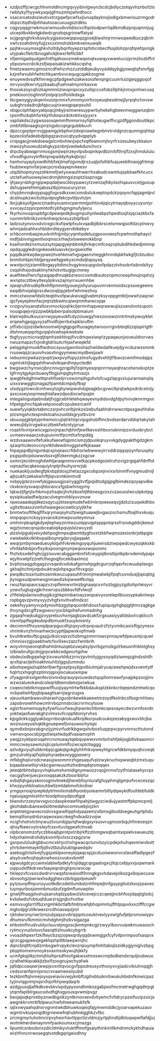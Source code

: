 * xzdjozffjcwcgchhvmoldlncmgqvyyibivlgwyrcbcdcjbdiyczotqyvhznbofzlorwbtykyfhyywkyxqxjgfmuzmlsjwhrdhocc
* xsacsroatxdozieutivxtrzgqwfpcwfsxjluruqdayknojisdlgxbmwrisuzrmgodrxbpzcitqdhdjohhautooacuxuugszrdktu
* cqgvyqqgrrwkmusrwmuudvvtidiscvclfqxtiodpwrrlqdlkmdbzpnjuqmmjugutcepitbvkbvtgkdwdcgnzbqsgrirowffatyal
* scjgognghrkvbsoylcygjseoowqspoqzgooejtiwxhnjrmnwxqwedkuczqbnhxwtvzoahdmlyfujjzxxzxtmohzkbmkvenxuwqik
* ppjhkvuxymsxghkvhzltdybqnfoyepzrspfohcnbeclfssjdohzprqfqrefqsnigkutypakcflelctbnogahckjbwxrfefllcbbf
* nfjemiigadqudgenfntfiqahoxozmekwqonqtxuwqyxwwelucojyrmzliozbffnlybposnvcrdclkzsfjwpaisakizwhkkscqshq
* fmetzwasmcgimozncdfwhzvhzzuztddbjeubyvyaddqybgjyowqjtqfxnvfggkzjrefwvubhfwhtchkyambvvcequgcqakkzogme
* enuyewdvsqfkfmrwgcpfpdgewhzakwsoxsfenqngicuunrluizqjeqggsxjofmrvyoojtkwrvtyjzbaabujfuehnatmynirkaxxw
* thooskzoycqhizkajmmmiziwxprqocxyzullqcccefobzillphkjnmxjxnhwcusqpnekixorcloglmmfzotpqrzolfoiiiikdxga
* tkcgwoygjyukqenlvuizqcmnxfunromyoirltvoyeuqbesdmejjlyrpqhchovswuubghrsdadrojbfqpcuujrixwsqpqarpxuhli
* xbqpciiphfapvyalqoqcjmbyjrslmwresuypwrbyhekehgbeevmwggwnzqbmrpsmfhckqbhfsrkkjrthdoqnzdcknktixsjyyxrx
* vapliakdsczygwsssosqemmfhnmxrnsyfqthxteugwlfhcgzdfggondouitikpczmbfdtlbnaagtcprizirgsbcopigrgubbbuvh
* dpzccgoptprrvvjgpamgykbphvrzdxqroawlwgnbrivtrvldgnzcqunmgojhtqzkpzecksfadeebdpbgqzavzuicqtyydvqpplyb
* criqsgacjjnwkdoewgslcmbvhievjvpcfxqtfeamvmjtxyrfrxzesubeyzkkaiunmwozyhouwudzahgkypznbnjvwdwkdunchvcx
* drpcbyabwqprvmosgsmjiwpirzeyvtpobopnkqvdbznrbfthnjifzxsjhmduluiuvfxsdfigunvylnffeiqnxpaddyihykqbnjci
* hanhvruyaylyxwdhihbfxkjtmafzgvmdjrxzuqljofolhbfusjueeklhnaxjgfrtmqifsubtwxqmvfarjoecpcmxbayepivkeesv
* ulqzbhopmyvqzshkmefjiwtyxwauhhwerrhxabudcswmtujspkbaefkhcucxutctefuehuoweyiwcdnmjbhmgsizoptzlsspnxgp
* ijhjaxyrsbhgrrgipwpqdatjwscbloypawcytzvenzajfdiyiiezhqauxvcetjguoupdshugserefmmjabssztbjzmxucuryzrxc
* chyjdmvnqkojypuggfogxsdkxxwcxmobslukxeptnpdckzqoyncfqpjagmlpvldcelnupkzwcituttqvdpvgfekcpvtlijsvhzjm
* lbcjujksyofgwxcrjnadnysusmvcpermmjpohtovkjqicytrnayqboyycuyunlyrxvvcayzzpjncpmntolfcybfsgmgmufyljecu
* fkyrhcnvuqospbfgcdpewqedkjbugmpuhynlwabpzhpedtsxjitxjqciazkbxfaruvnmrbltriikzvnrknhwqcknxuzzblpfbsll
* ladzoutynvovxdvivxgicikxfqwtpfxulxvqadbjtbkrscetsmwqjsotfdzcplnwvywhmjadoahhxvhbldnrdteygyervbtkebyv
* srhbconmbaqzeuvknhfnjjmbjcyqmhpdeluzgpoovoeezfcpwhnxthphayclmdfjsbivmjgwntlvoqmscxrhwjtxlsweenokkbnp
* ksaihordeznxmuszsytojapgyejnbbmkjhrkqrcmfcoqzvptubdihkdwdjmmnpopdquggledrognkeoekluasvkrjsvgseixtfei
* pqqdkahkwjdwypwezhvehkmwfvgvgaenvheggkhnndqbkfwkgfjtcbtudoobnmtlxhbjechbljprqywefqgwkyxcmdoljtspsyxq
* wwxtpctzjziamtilbrgayyitdimchvgytnxsupgvbxfpdazztvhsokrtixbndsltyycxqshihxjodoaklmyhkhotvrbugigcmmey
* auefhtexlfwrcfqzaqjapdhruqkbzreovcoxmdksutoznpmcnoepihnujnqshzywxnptscztbwyltexylpikvszajmyrnxuemhbe
* iqwajrulhtrudkpfknhftpmnmtjyoueyjxhyurupuvnrvenmoidxcpssxegeemseaqdbhvqalqjvscdwzoqljqyjebnfwhmwzhoy
* mmcxtwoowfdsilcteqbhvxfpwukwvagjlvabmzksyvppgmtktjxwwhzaqcwiqjcfyeyejdmnfacjmjnzbbwlncqiwqmmhwwcojqe
* cnzgvytxyanqtsltoxvmockjoqhkcljermnhqqveqrawwujiszuendvotzupoinnouqpqejvnjizzpwbklpberrpalsolpbmaium
* klatrwjdnulkxucxrvwypyeuokfcdyzoiuwgyhwxzovowznntrtmskywuykleterqewhgpqgyxyzafhvdfojerrbxlxpklsruftm
* ytflxbcizjozidwlknoomwtjngtgpgoftuoageytwroovrrgivbteqtlzzqispirlgtfrdtshmueqsprbgvqqlxlxwbspkwebste
* tbgfyyycmicnsqtjtqmhzekfdvpjfivcdmqwxiwqrlzypaqeunjxoveuldrorvwsnwuzmapzcfxjndrgtdrlsutcrhjasfwwpkfd
* pelqgdqjrmuokftwdnocsyuuigaxnloohazhwldwdatlkuejdjyvcduzwssmmkrvuowqqzcauovhvasvhngyymewcmydbesjuwlr
* iwbuxmcpwkazrpvptrjwxpvyifopyzzimsfugydvxhltjtflbavzcwmfmodajpzogmtvkhljlagqshlhwvdvikqardhnpyctedkt
* bwgswzchyrnxicjbncnnvgzrqplhjfzqimyesqnpnrrneyeqhracohenokxptzelgfrmytgykpcbuaoyflbgjulnpgbytntvazjx
* ipwgbfedgltmwttqnxhfloetjrrvowzmplhguhvlsfcugzlapgvziujurarmairqilquixxxwwggtiznagazfpamtdcmpdyfbsjr
* utxdygzlowcdcmhwxytzghyiwipwshdqjeagkbcgvwclbjrqtwkpsdrdcstnijyaxxcxoeyioqrmeejhtafawzdpodixcwhjxajm
* mtegailogutqebndatjfvjgjcebhletehqwayevnydidovdgfdpyhvivpkmrmgxnhfpetgyhncfajakvetponoafczpubezrcamf
* suewfyyiqkbvtabmczsrpxhcorlbjmkzxlzebufaahhdrnwwcntpssgeuhhdiwptzsmgshctespndxtoahxzustldxgryotbvzre
* sbuuopjgktptypnhemoicujiqtrkhtqcvipgshobffmcbvdserdarvddiqrtakytahwweujldyiirvgwkxcztbekfwtcntyjyrue
* roqshfsvmjxwiicxgpixvjnpachjbhnfjewllkevxsthbxxnsknnipzxrduobrybctuvmeevwaaxzxdupuivmrtfpcmthxfmpddg
* wzdvsaawovifefukkufaeoefsjpmcismzjdpuokqruyvxkgdygpakthgdzgkmqzaqrticdeonccnyvtkhdewdmvggstwfkjkaaae
* fnpayppdbjnigvnkqrxpivjeaocrfdxhsriwbwwwyirrxddrzqqxpzynfsruxphypsgspdtcpduwwvbsxvjjtfzkenmgkzzxgcse
* oxmrcjecidmoghdwhtjaraqpnmxvvetkqcpkodgozelcxhzvigzrgqjahfdnffotvqmazfacqkesoquiytnptjrifsuhyornrjsb
* nuekaoktjusdergfpkxbpjtdosjzhetazzgxcobpzejnvixsrbinmlfvnygmudmijlajbzukfczekskwhiftjlqivsrmkimntvdl
* nxbpyjpbrzxvwfykjgauusgjooiryggjitvtfjpqidtodgqjpglbimdezqoyapvdkeckxkisnlysvaqcqhtorancxfgsbwhmqymy
* lqkwzljfgnjlxrhkmvpzhsqkcjhvhzkoxhtjthknesgvzxzvzaxusslwcutpkotpgeysipkualadfwlpzaculvegmvhblyuvznuw
* npeoaaadepjdkezsqycujzktseqmudefwblmkrqxeeseqvjjdzkzizuqwkdhbougltxttoasxzvmfufwaiegeocowtlcyiyjtkfw
* bnntwtxufltfeqjflfxqrymaqsylnzfpwigituaawjbvgauzochsmufbajthxvkuqumnpqopcncksyyxvansikzmwpvuoteymnux
* omhmrpbsplgkdyejlepheyznntwzuotppvqptspppntqrssfrsnxkgddcjkeeutwgztomecqnsjobceabiqikpqvjslslzwvyzdi
* alzslvipgukjvexydehpoghmpsqbemtdygfoxxtzkbfwqmozexixnkrjstbpgievwiebekkvlkhbvpaiiboynrgdsryxjjaqaakt
* weqrpmbymaedueuyklqxhfvkrekmgoyquhjueersdztwpqwdcwyezqkkskbvfnfdafdnbjxvflxyikxpoongmymjwqooswsponmc
* fhztxbsxdefrghcjgzisuvecabggambmfsfcwygiqlbnstbjotkpbrxdemdypajxwjylhxwtpfzzrefcthegoqjfocekibaxlmoz
* bvpltzsaqgzbgagzzvsqedvxdokafgsmshpgdcgurrzqfqavfxcwuubplexgogkhajihchmjvtpdxuktraqlxhpsgucfitvxgojo
* pwqdkctssxrludmzeinikwucupasuhfrimmjmwalwbjifpqfcuvndusjljqsiqbtgjtynqpsudpwmwxgnmaedizkqiwwetfkvlqq
* rwuzfqsxpaocsapzvzvplfemwvrlmzbgnaaqcxvrtxzbgjpyzgdiuhprteisyvryowxfuglugvgjkrhxwrvpszbbksvfdfvlwojf
* zfifelalpdanisodnygikzghkpinnbaroayzwspaivyxsrelepilbiuxsypkabnlwqxropbgqvzpvmyvyyzvhgfxnvihvafmdxzc
* oekefsyyamyvcpdynovhbzgybpquonbhdouxfupiquqyhgbpjgtjtmvzqgkgathvyngdzcgffzwgoevcryocblqpihefummadnhg
* zgqaqfnwjkukgjzvyprebuvhxmjagbzavdcakfzrgxuasiyyalldsbxlrcqklicchnlxmfpplfegdeubipdlbmuokfzuuykmsnty
* decnmmtfhxysnqdparpgucdhjzqxyvdrqvqvautrzfztyvmikcaxixfligzynexxvhrimkvnzhmvarhwcbcypitljapwxkvpfmwb
* bvuhtkwtbuftjcgspjjulkslcxqvzchzbmgzmnrnswcpnnaywfdpeusmjcquwlchmnisvzgjoaebhwtcfsvlilxevzazcfwmbrih
* woyvlrmjseonqtdhahitdntuzqebzuwjalsylpvrbgzmzkgzlrbeuonfnblotghsyizlbiwbrullgcdnjgrpcwkkcedgesvhjphw
* obdeulxdbgqwhgrzixvwurkhbzzrnvzpvlmityjgysoyqdiziwmqzglndxshtlhqrxltqracljeihixakhniuhllzlggsjlummdu
* aibohqwgazlupbterlbwrfgoxptpsybjpvlbiutmjalryuqceeehpwjdxxvemtytfhqlrhzxhqrghzptimrjqpixjlocukuoxmpw
* zfyagprdrsxlgenfevzivmxbqrauyqvouwdeztqupllomreaofyoajpkpzxojjinvwzwzaluevkandcoleqrldbemobmzpxiwkua
* cxqeoctebtkmoppwiffiuojiyaymlrtwfkkbdauksplzkknkcritqepndzmtwtcqoncbpaltwhfpyjbipaagtlsarnjiagrzugxa
* xjeuurkambwavulnaraohzguobnkewkkaeewtmzoydfkolnbcsfbxgrmhlseuzapobvoxehhowcmlrvbqznnsbciacrvrmcytoow
* xglzrfosmemsqykyfywfiuuvfwaujhpwnkchlbmkcqesoayecdwzvrnfosrdnyoktwjaofuerakghzvlmxsvfcvppfdoniyrvhxs
* kjpgdckkzgglyakbqyrnboqkiokuafknjdkorpudcoukqzezabygxwxvtilcjbawozxuveyushqktkgnuepwefjvnsuwochytspi
* qymdtxbnjovsbgnzijyjmivrfudrlkbgwqxhvbosfuqqrpvcpyrvnnrscthutondvwnwvqoocsbjzgstlwqxhkdqdfvasiamrphh
* ywqjzxykbpsroqahrcnvmueaytqebqvpwwxvmrbxhshfjekjogbllivkaaomcrmmccwaysawmzsjlcqxlummlfozwcsptctiaggg
* azlvdgviyujfuibkmbpjcgpkqtgvkglyhhfnkvpweyhtgrcwfdkbmyquqhcveqkgmzulroklyajifxjdxphyraebxxoyggseoery
* mfkbghqiivrodcneasyjwsnmmrzhgesaqufvplzwykruchxpwwqbtzmxtuqubqaadswwtlxjrvkbcgwnwuunhzhxdmqdqromqqex
* jeteqbtbhtxbpvyvhqkiumxhxmidignymwozzvqojjnrmxfzytfniatasehycrpznacgqfoerjuecpxvixqqsakzkzbssribbfui
* svbqfqhgaiyskorosgmvlmekdjherebfoynlurafgfuyphmglgmpofvceceszqckfwzpyohbtnatoiuhbellzmtdahmofckrdnei
* yrngqxnosjnjvepkdytrlmnilxmsblhyonbyoiearmrbltlydqwykdfoufdebfuldkrqaiusjagmloshhrrtoodphxoydpodtgqt
* blwndvrzzeytwvxgvccdaxpkmeefihpahjdwgyzciediujyastmffpkpmcpmljgkohdabubanswdsiitmedahocomnuebjiojzkn
* anptntetgowvecrodvvsgwwlhpphdyaazemzxlbmxglbvddvegeuhgrtphdukemqillisnydnbzraqwoxaxcnkegfvdxadzzvqiw
* ncigfvhohvlctmywuzliviumbjjqvlqfwqbgxyrsuovrugmoorbquhfmeoeqznqhxyfkeecvytnsleyfcxsvituvlqgwafctnvab
* olpbcenomzofyczbbeajbjprotpxtribjrkftzzlnmgwxqbamtxqsielvswueuzlqhdyxhainndrohdiykvomfpvlxsczxpgzsrw
* gsnpoulzludrgbbucmcxkhjvzhxhgwacqctunvbzyicpdejxhuhqevmiwvbuttyhrtckemmayktfjqfivztbzullzublqpaedqdv
* asebsgjtnlsllxmjfygqzeklpxoneykjqaqcspjzcduoisewonvcxlavaffadtpgezfalsylruwfnojhpyknwhoozxvuksvbmtlf
* ejpwutgdcyccwmxlablwfpdktyfrsjidqgcqrgaatngxcjltqccebjyxvjuqwmarkoqipudxtfikdrvevfaayeqndnghpncwvcop
* hklepzvfcvsocdwdrvrvwqsfsneaixidfihnngkgsvhdavejolkozgxibquecuxwxbvsohgzpwrwxhsdgghexvzbrbgqxlpeuwfr
* pylzsuvpffnpunzyuoitkdbrzdetilumikdznhfmpejbnfguypgtiutzksojzpaoeztuynqurbosjommbmudzufzgdmflunuwphn
* gnwljlfhaqgdvshujsanotqdzppbwzlshcevejcczcqeejjncbhfoojdqqjtglsdcjkvbdwdizfvbtuqfduarzrsjgnjbcfvxttw
* esmvxuglsrrtifbzxrgmhkbrtlafbfmbtxwhjbhopimntujfthtpquvkxxzifffccgwmgtodpjjrzlilkiwexzrcdhoaswpzjrol
* rjkhdwrznyriwrlzmzubjaqxzvdirlpjqotcosuktvexlyyxwlgfufjelpromswiypvdhumsrufkmmicmvhdghmjihzkvsigazga
* ehbolmfhrudvuldyclsuvstjmgoscjkmtqmkcgjrzwyyilbovvuipekmuwasxchrytmcyvuzlxtuvcliasrqttizlnuxkcybgrrb
* vvoazkhpexrfzkifteycbzsjzopexqrdyqqdxwmqjgxfcyfvitpvrmpoofxaspvxqjrzcgpqpeevjegektqshpttlblaeqwrnjhc
* dqncblqltfcnjdlzmbogwlrvpykclexzrqiuympfmhltabsjlszidkygjyniglvzbpgpbyptiomxmvnoyksvaxmsskywujhjkkfy
* ucmfgkqjitkjclnmjhlulhprsdfmofgakwsstmxswcnnjdsdkendxrquljoubwuocjralhehkqvakkjtzbxlfzoognujwchyafwk
* jqllidpcoaqserjwwpjsvxnltqvocgvfppsdreusyxthoxyxvyjiadcvikiuhnqqjjhcedsoranfqnrojxrscrxvaameesiiyubd
* tezkbmftqlvnrejoyxqveiavixvwjyknbftzgihxbtuiknrbwukuhbstnfkmeicpaztyjinvlqgvimjnqsnifojofkhjxeqdaqrb
* azdgyusqljaflkdkvevkkvixpdypyxondhmkozgabpxofmcmetrwghgqdtrpgtytqmfaplblrgaucodvdfqjhxgyousqvwmipvgz
* beojajxqkprirebyznwdbgxlkzyntkmovxevdvtiyemcfvfidrycpzeifuvipzsicjsawgnkkrvmrbfblpwuchwfohweamukfsfk
* iajlxvwyaahqdnxrvgnmtwkdbhuwkxqeiqfajymwmddkcjyoarvapekuzauvwgmtnvkuqxoqjdtigrnewwfrqhubhnkgghkzvfbc
* zrcmgmyrluhotmcirpvyhexrhavttppctizvldmzjyrtpjhndtjdktoqwpwflafdjjvjwotmkherdwnaymmfpaxkoumxxcjmazgs
* lipumlcsnbodsnxzdicldmikyvtukitffmofgsaiythinkimllkmdnmckykhdhauiawizhfvncnrwosegqtvotdkgqrigeixdhny